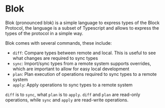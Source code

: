 # Blok

Blok (pronounced blɔk) is a simple language to express types of the Block Protocol, the language is a subset of
Typescript and allows to express the types of the protocol in a simple way.

Blok comes with several commands, these include:

* `diff`: Compare types between remote and local. This is useful to see what changes are required to sync types
* `sync`: Import/sync types from a remote system
  supports overrides, which are important to allow for easy local development
* `plan`: Plan execution of operations required to sync types to a remote system
* `apply`: Apply operations to sync types to a remote system

`diff` is to `sync`, what `plan` is to `apply`. `diff` and `plan` are read-only operations, while `sync` and `apply` are
read-write operations.
